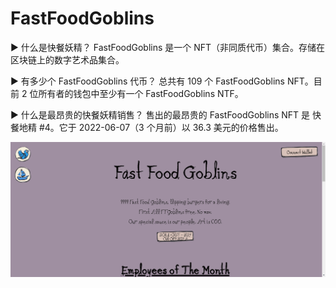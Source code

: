 # FastFoodGoblins

▶ 什么是快餐妖精？
FastFoodGoblins 是一个 NFT（非同质代币）集合。存储在区块链上的数字艺术品集合。

▶ 有多少个 FastFoodGoblins 代币？
总共有 109 个 FastFoodGoblins NFT。目前 2 位所有者的钱包中至少有一个 FastFoodGoblins NTF。

▶ 什么是最昂贵的快餐妖精销售？
售出的最昂贵的 FastFoodGoblins NFT 是 快餐地精 #4。它于 2022-06-07（3 个月前）以 36.3 美元的价格售出。



![nft](231232132.png)
